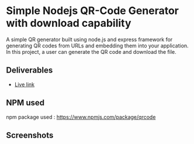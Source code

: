 # Simple Nodejs QR-Code Generator with download capability
 A simple QR generator built using node.js and express framework for generating QR codes from URLs and embedding them into your application. In this project, a user can generate the QR code and download the file.

## Deliverables

- [Live link](https://qr-generator-k78u.onrender.com)

## NPM used

npm package used : https://www.npmjs.com/package/qrcode

## Screenshots

